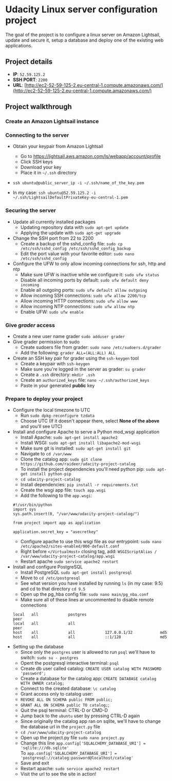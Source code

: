 # Udacity Linux server configuration project
The goal of the project is to configure a linux server on Amazon Lightsail, update and secure it, setup a database and deploy one of the existing web applications.

## Project details
* **IP**: `52.59.125.2`
* **SSH PORT**: `2200`
* **URL**: [http://ec2-52-59-125-2.eu-central-1.compute.amazonaws.com/](http://ec2-52-59-125-2.eu-central-1.compute.amazonaws.com/)

## Project walkthrough

### Create an Amazon Lightsail instance

### Connecting to the server
* Obtain your keypair from Amazon Lightsail 
  * Go to https://lightsail.aws.amazon.com/ls/webapp/account/profile
  * Click SSH keys
  * Download your key
  * Place it in `~/.ssh` directory

* `ssh ubuntu@public_server_ip -i ~/.ssh/name_of_the_key.pem`
* In my case: `ssh ubuntu@52.59.125.2 -i ~/.ssh/LightsailDefaultPrivateKey-eu-central-1.pem`
### Securing the server
* Update all currently installed packages
  * Updating repository data with `sudo apt-get update`
  * Applying the update with `sudo apt-get upgrade`
* Change the SSH port from 22 to 2200
  * Create a backup of the sshd_config file: `sudo cp /etc/ssh/sshd_config /etc/ssh/sshd_config_backup`
  * Edit the port value with your favorite editor: `sudo nano /etc/ssh/sshd_config`
* Configure the UFW to only allow incoming connections for ssh, http and ntp
  * Make sure UFW is inactive while we configure it: `sudo ufw status`
  * Disable all incoming ports by default: `sudo ufw default deny incoming`
  * Enable all outgoing ports: `sudo ufw default allow outgoing`
  * Allow incoming SSH connections: `sudo ufw allow 2200/tcp`
  * Allow incoming HTTP connections: `sudo ufw allow www`
  * Allow incoming NTP connections: `sudo ufw allow ntp`
  * Enable UFW: `sudo ufw enable`

### Give *grader* access
* Create a new user name grader `sudo adduser grader`
* Give grader permission to sudo
  * Create sudoers file from grader: `sudo nano /etc/sudoers.d/grader`
  * Add the following: `grader ALL=(ALL:ALL) ALL`
* Create an SSH key pair for grader using the `ssh-keygen` tool
  * Create a keypair with `ssh-keygen`
  * Make sure you're logged in the server as grader: `su grader`
  * Create a `.ssh` directory: `mkdir .ssh`
  * Create an `authorized_keys` file: `nano ~/.ssh/authorized_keys`
  * Paste in your generated **public** key
### Prepare to deploy your project
* Configure the local timezone to UTC
  * Run `sudo dpkg-reconfigure tzdata`
  * Choose UTC (If it doesn't appear there, select __None of the above__ and you'll see UTC)
* Install and configure Apache to serve a Python mod_wsgi application
  * Install Apache: `sudo apt-get install apache2`
  * Install WSGI: `sudo apt-get install libapache2-mod-wsgi`
  * Make sure git is installed: `sudo apt-get install git`
  * Navigate to `cd /var/www`
  * Clone the catalog app: `sudo git clone https://github.com/raideer/udacity-project-catalog`
  * To install the project dependencies you'll need python pip: `sudo apt-get install python-pip`
  * `cd udacity-project-catalog`
  * Install dependencies: `pip install -r requirements.txt`
  * Create the wsgi app file: `touch app.wsgi`
  * Add the following to the `app.wsgi`:
  ```
  #!/usr/bin/python
  import sys
  sys.path.insert(0, "/var/www/udacity-project-catalog/")

  from project import app as application

  application.secret_key = "asecretkey"
  ```
  * Configure apache to use this wsgi file as our entrypoint: `sudo nano /etc/apache2/sites-enabled/000-default.conf`
  * Right before `</VirtualHost>` closing tag, add: `WSGIScriptAlias / /var/www/udacity-project-catalog/app.wsgi`
  * Restart apache `sudo service apache2 restart`
* Install and configure PostgreSQL
  * Install PostgreSQL `sudo apt-get install postgresql`
  * Move to `cd /etc/postgresql`
  * See what version you have installed by running `ls` (in my case: 9.5) and cd to that directory `cd 9.5`
  * Open up the pg_hba config file: `sudo nano main/pg_nba.conf`
  * Make sure all of these lines ar uncommented to disable remote connections
  ```
  local   all             postgres                                peer
  local   all             all                                     peer
  host    all             all             127.0.0.1/32            md5
  host    all             all             ::1/128                 md5
  ```
* Setting up the database
  * Since only the `postgres` user is allowed to run `psql` we'll have to switch: `sudo su - postgres`
  * Opent the postgresql interactive terminal: `psql`
  * Create db user called catalog: `CREATE USER catalog WITH PASSWORD 'password';`
  * Create a database for the catalog app: `CREATE DATABASE catalog WITH OWNER catalog;`
  * Connect to the created database: `\c catalog`
  * Grant access only to catalog user:
  * `REVOKE ALL ON SCHEMA public FROM public;`
  * `GRANT ALL ON SCHEMA public TO catalog;`;
  * Quit the psql terminal: CTRL-D or CMD-D
  * Jump back to the `ubuntu` user by pressing CTRL-D again
  * Since originally the catalog app ran on sqlite, we'll have to change the database url in the `project.py` file
  * `cd /var/www/udacity-project-catalog`
  * Open up the project.py file `sudo nano project.py`
  * Change this line `app.config['SQLALCHEMY_DATABASE_URI'] = 'sqlite:///db.sqlite'`    
    To `app.config['SQLALCHEMY_DATABASE_URI'] = 'postgresql://catalog:password@localhost/catalog'`
  * Save and exit
  * Restart apache: `sudo service apache2 restart`
  * Visit the url to see the site in action!
  
  
  
